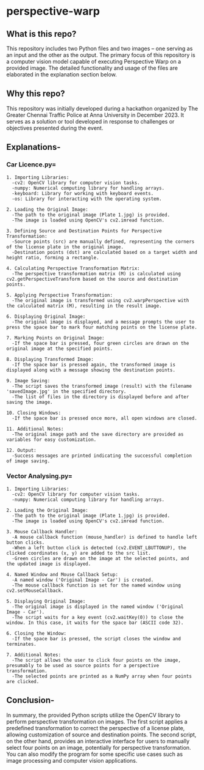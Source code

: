 # perspective-warp
## What is this repo?
  This repository includes two Python files and two images – one serving as an input and the other as the output. The primary focus of this repository is a computer vision model capable of executing Perspective Warp on a provided image. The detailed functionality and usage of the files are elaborated in the explanation section below.
## Why this repo?
  This repository was initially developed during a hackathon organized by The Greater Chennai Traffic Police at Anna University in December 2023. It serves as a solution or tool developed in response to challenges or objectives presented during the event.
## Explanations-
  ### Car Licence.py=
    1. Importing Libraries:
      -cv2: OpenCV library for computer vision tasks.
      -numpy: Numerical computing library for handling arrays.
      -keyboard: Library for working with keyboard events.
      -os: Library for interacting with the operating system.

    2. Loading the Original Image:
      -The path to the original image (Plate 1.jpg) is provided.
      -The image is loaded using OpenCV's cv2.imread function.

    3. Defining Source and Destination Points for Perspective Transformation:
      -Source points (src) are manually defined, representing the corners of the license plate in the original image.
      -Destination points (dst) are calculated based on a target width and height ratio, forming a rectangle.

    4. Calculating Perspective Transformation Matrix:
      -The perspective transformation matrix (M) is calculated using cv2.getPerspectiveTransform based on the source and destination points.

    5. Applying Perspective Transformation:
      -The original image is transformed using cv2.warpPerspective with the calculated matrix (M), resulting in the result image.

    6. Displaying Original Image:
      -The original image is displayed, and a message prompts the user to press the space bar to mark four matching points on the license plate.

    7. Marking Points on Original Image:
      -If the space bar is pressed, four green circles are drawn on the original image at the specified points.
    
    8. Displaying Transformed Image:
      -If the space bar is pressed again, the transformed image is displayed along with a message showing the destination points.
    
    9. Image Saving:
      -The script saves the transformed image (result) with the filename 'savedImage.jpg' in the specified directory.
      -The list of files in the directory is displayed before and after saving the image.
    
    10. Closing Windows:
      -If the space bar is pressed once more, all open windows are closed.
    
    11. Additional Notes:
      -The original image path and the save directory are provided as variables for easy customization.
    
    12. Output:
      -Success messages are printed indicating the successful completion of image saving.
  ### Vector Analysing.py=
    1. Importing Libraries:
      -cv2: OpenCV library for computer vision tasks.
      -numpy: Numerical computing library for handling arrays.
    
    2. Loading the Original Image:
      -The path to the original image (Plate 1.jpg) is provided.
      -The image is loaded using OpenCV's cv2.imread function.
    
    3. Mouse Callback Handler:
      -A mouse callback function (mouse_handler) is defined to handle left button clicks.
      -When a left button click is detected (cv2.EVENT_LBUTTONUP), the clicked coordinates (x, y) are added to the src list.
      -Green circles are drawn on the image at the selected points, and the updated image is displayed.
    
    4. Named Window and Mouse Callback Setup:
      -A named window ('Original Image - Car') is created.
      -The mouse callback function is set for the named window using cv2.setMouseCallback.
    
    5. Displaying Original Image:
      -The original image is displayed in the named window ('Original Image - Car').
      -The script waits for a key event (cv2.waitKey(0)) to close the window. In this case, it waits for the space bar (ASCII code 32).
    
    6. Closing the Window:
      -If the space bar is pressed, the script closes the window and terminates.
    
    7. Additional Notes:
      -The script allows the user to click four points on the image, presumably to be used as source points for a perspective transformation.
      -The selected points are printed as a NumPy array when four points are clicked.
## Conclusion-
  In summary, the provided Python scripts utilize the OpenCV library to perform perspective transformation on images. The first script applies a predefined transformation to correct the perspective of a license plate, allowing customization of source and destination points. The second script, on the other hand, provides an interactive interface for users to manually select four points on an image, potentially for perspective transformation. You can also modify the program for some specific use cases such as image processing and computer vision applications.
